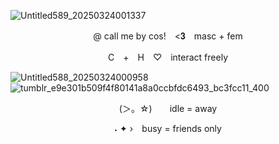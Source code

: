 ![Untitled589_20250324001337](https://github.com/user-attachments/assets/ade0c935-a7b2-4cd6-ae62-7975c571c8ea)

 <p align="center">
@ call me by cos!　<𝟑　masc + fem
</p>
<p align="center">
C　+󠀣󠀠　H　♡　interact freely
</p>

![Untitled588_20250324000958](https://github.com/user-attachments/assets/1d87fdc4-d87a-46c4-9d4c-6d2de5259f00)
![tumblr_e9e301b509f4f80141a8a0ccbfdc6493_bc3fcc11_400](https://github.com/user-attachments/assets/1a4a3ed2-3b85-4719-b402-4cbdd55a3b10)
<p align="center">
(＞。☆)　　idle = away
</p>
<p align="center">
˖   ✦  ›⠀ busy = friends only
</p>
